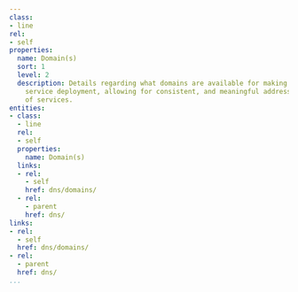 ```yaml
---
class:
- line
rel:
- self
properties:
  name: Domain(s)
  sort: 1
  level: 2
  description: Details regarding what domains are available for making available for
    service deployment, allowing for consistent, and meaningful addressing and deployment
    of services.
entities:
- class:
  - line
  rel:
  - self
  properties:
    name: Domain(s)
  links:
  - rel:
    - self
    href: dns/domains/
  - rel:
    - parent
    href: dns/
links:
- rel:
  - self
  href: dns/domains/
- rel:
  - parent
  href: dns/
...
```

